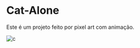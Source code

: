 # Cat-Alone

Este é um projeto feito por pixel art com animação.



![c](https://user-images.githubusercontent.com/110628541/194782918-7e488bcf-0927-437a-a669-505bfb1c86d8.JPG)
